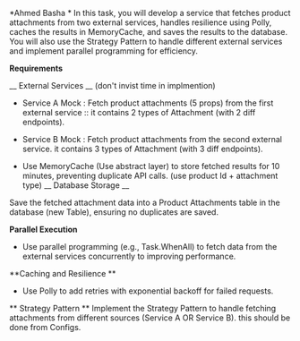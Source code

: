 *Ahmed Basha *
In this task, you will develop a service that fetches product attachments from two external services, handles resilience using Polly, caches the results in MemoryCache, and saves the results to the database. 
You will also use the Strategy Pattern to handle different external services and implement parallel programming for efficiency.

**Requirements**


__ External Services __ (don't invist time in implmention)
- Service A Mock : Fetch product attachments (5 props) from the first external service :: it contains 2 types of Attachment (with 2 diff endpoints).
- Service B Mock : Fetch product attachments from the second external service. it contains 3 types of Attachment (with 3 diff endpoints).

 - Use MemoryCache (Use abstract layer) to store fetched results for 10 minutes, preventing duplicate API calls. (use product Id   + attachment type)
__ Database Storage __

Save the fetched attachment data into a Product Attachments table in the database (new Table), ensuring no duplicates are saved.

__Parallel Execution__
- Use parallel programming (e.g., Task.WhenAll) to fetch data from the external services concurrently to improving performance.

**Caching and Resilience **
 - Use Polly to add retries with exponential backoff for failed requests.

** Strategy Pattern **
Implement the Strategy Pattern to handle fetching attachments from different sources (Service A OR Service B). this should be done from Configs.

